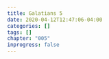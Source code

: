 ```yaml
---
title: Galatians 5
date: 2020-04-12T12:47:06-04:00
categories: []
tags: []
chapter: "005"
inprogress: false
---
```


